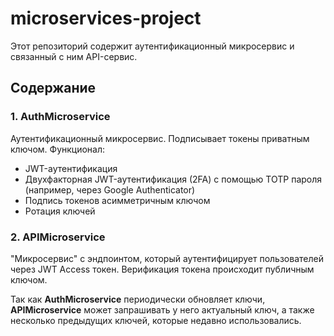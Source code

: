 # microservices-project  

Этот репозиторий содержит аутентификационный микросервис и связанный с ним API-сервис.  

## Содержание  

### 1. **AuthMicroservice**  
Аутентификационный микросервис. Подписывает токены приватным ключом. Функционал:  
- JWT-аутентификация  
- Двухфакторная JWT-аутентификация (2FA) с помощью TOTP пароля (например, через Google Authenticator)  
- Подпись токенов асимметричным ключом  
- Ротация ключей  

### 2. **APIMicroservice**
"Микросервис" с эндпоинтом, который аутентифицирует пользователей через JWT Access токен. Верификация токена происходит публичным ключом.

Так как **AuthMicroservice** периодически обновляет ключи, **APIMicroservice** может запрашивать у него актуальный ключ, а также несколько предыдущих ключей, которые недавно использовались.  

